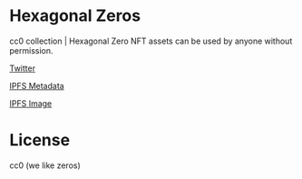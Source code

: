 # Hexagonal Zeros

cc0 collection | Hexagonal Zero NFT assets can be used by anyone without permission.

[Twitter](https://twitter.com/Zero_beings)

[IPFS Metadata](https://gateway.pinata.cloud/ipfs/QmaBMRzCBcbgc3UZLjan8djVhPR4g5GpNV77DCMdfp6HF7/1.json)

[IPFS Image](https://gateway.pinata.cloud/ipfs/QmeV9C1VmJDJ7jCLy8GUwqhrRRj3VVxzood31pEyyWZtnw/001.png)

# License

cc0 (we like zeros)
